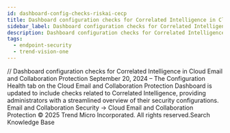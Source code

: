```yaml
---
id: dashboard-config-checks-riskai-cecp
title: Dashboard configuration checks for Correlated Intelligence in Cloud Email and Collaboration Protection
sidebar_label: Dashboard configuration checks for Correlated Intelligence in Cloud Email and Collaboration Protection
description: Dashboard configuration checks for Correlated Intelligence in Cloud Email and Collaboration Protection
tags:
  - endpoint-security
  - trend-vision-one
---
```


/*<![CDATA[*/ $('#title').html($('meta[name=map-description]').attr('content')); /*]]>*/ Dashboard configuration checks for Correlated Intelligence in Cloud Email and Collaboration Protection September 20, 2024 – The Configuration Health tab on the Cloud Email and Collaboration Protection Dashboard is updated to include checks related to Correlated Intelligence, providing administrators with a streamlined overview of their security configurations. Email and Collaboration Security → Cloud Email and Collaboration Protection © 2025 Trend Micro Incorporated. All rights reserved.Search Knowledge Base